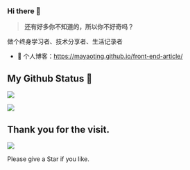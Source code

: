### Hi there 👋

> **还有好多你不知道的，所以你不好奇吗？**

做个终身学习者、技术分享者、生活记录者


- 🍓 个人博客：https://mayaoting.github.io/front-end-article/



## My Github Status 🦸

![](https://github-readme-stats.vercel.app/api?username=myt&show_icons=true&show_owner=true&count_private=true)

![](https://activity-graph.herokuapp.com/graph?username=myt&theme=github)


## Thank you for the visit.

![](http://profile-counter.glitch.me/mayaoting/count.svg)

Please give a Star if you like.
